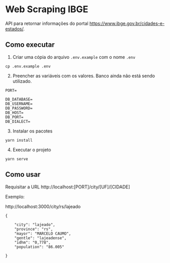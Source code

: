 # Web Scraping IBGE

API para retornar informações do portal https://www.ibge.gov.br/cidades-e-estados/.

## Como executar

1. Criar uma cópia do arquivo ```.env.example``` com o nome ```.env```
```
cp .env.example .env
```

2. Preencher as variáveis com os valores. Banco ainda não está sendo utilizado.
```
PORT=

DB_DATABASE=
DB_USERNAME=
DB_PASSWORD=
DB_HOST=
DB_PORT=
DB_DIALECT=
```

3. Instalar os pacotes
```
yarn install
```

4. Executar o projeto
```
yarn serve
```

## Como usar

Requisitar a URL http://localhost:[PORT]/city/[UF]/[CIDADE]

Exemplo:

http://localhost:3000/city/rs/lajeado

```
{

    "city": "lajeado",
    "province": "rs",
    "mayor": "MARCELO CAUMO",
    "gentle": "lajeadense",
    "idhm": "0,778",
    "population": "86.005"

}
```